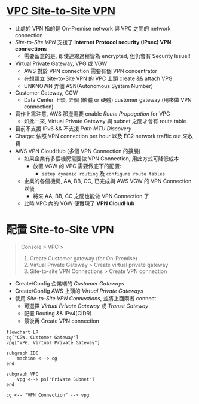 
# [VPC Site-to-Site VPN](https://docs.aws.amazon.com/vpn/latest/s2svpn/VPC_VPN.html)

- 此處的 VPN 指的是 On-Premise network 與 VPC 之間的 network connection
- *Site-to-Site VPN* 支援了 **Internet Protocol security (IPsec) VPN connections**
    - 需要留意的是, 即使連線過程皆為 encrypted, 但仍會有 Security Issue!!
- Virtual Private Gateway, VPG 或 VGW
    - AWS 對於 VPN connection 需要有個 VPN concentrator
    - 在想建立 Site-to-Site VPN 的 VPC 上頭 create && attach VPG
    - UNKNOWN 弄個 ASN(Autonomous System Number)
- Customer Gateway, CGW
    - Data Center 上頭, 弄個 (軟體 or 硬體) customer gateway (用來做 VPN connection)
- 實作上需注意, AWS 那邊需要 enable *Route Propagation* for VPG
    - 如此一來, Virtual Private Gateway 與 subnet 之間才會有 route table
- 目前不支援 IPv6 && 不支援 *Path MTU Discovery*
- Charge: 依照 VPN connection per hour 以及 EC2 network traffic out 來收費
- AWS VPN CloudHub (多個 VPN Connection 的擴展)
    - 如果企業有多個機房需要做 VPN Connection, 用此方式可降低成本
        - 放置 VGW 的 VPC 需要做底下的配置:
            - `setup dynamic routing` 及 `configure route tables`
    - 企業的各個機房, AA, BB, CC, 已完成與 AWS VGW 的 VPN Connection 以後
        - 將來 AA, BB, CC 之間也能做 VPN Connection 了
    - 此時 VPC 內的 VGW 便實現了 **VPN CloudHub**


# 配置 Site-to-Site VPN

> Console > VPC >
> 1. Create Customer gateway (for On-Premise)
> 2. Virtual Private Gateway > Create virtual private gateway
> 3. Site-to-site VPN Connections > Create VPN connection
>

- Create/Config 企業端的 *Customer Gateways*
- Create/Config AWS 上頭的 *Virtual Private Gateways*
- 使用 *Site-to-Site VPN Connections*, 並將上面兩者 connect
    - 可選擇 *Virtual Private Gateway* 或 *Transit Gateway*
    - 配置 Routing && IPv4(CIDR)
    - 最後再 Create VPN connection

```mermaid
flowchart LR
cg["CGW, Customer Gateway"]
vpg["VPG, Virtual Private Gateway"]

subgraph IDC
    machine <--> cg
end

subgraph VPC
    vpg <--> ps["Private Subnet"]
end

cg <-- "VPN Connection" --> vpg
```
